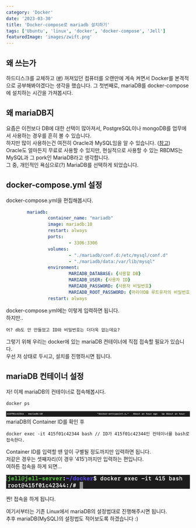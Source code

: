 ```yaml
---
category: 'Docker'
date: '2023-03-30'
title: 'Docker-compose로 mariadb 설치하기'
tags: ['Ubuntu', 'linux', 'docker', 'docker-compose', 'Jell']
featuredImage: 'images/zwift.png'
---
```


## 왜 쓰는가

하드디스크를 교체하고 ([#](https://blog.jell.kr/dev/linux/2023/02/27/%EC%9A%B0%EB%B6%84%ED%88%AC%2022.04%EB%A1%9C%20%EC%97%85%EA%B7%B8%EB%A0%88%EC%9D%B4%EB%93%9C%20%ED%95%98%EB%8D%98%20%EC%A4%91%20%EB%B0%9C%EC%83%9D%ED%95%9C%20%EC%9D%B4%EC%8A%88/)) 꺼져있던 컴퓨터를 오랜만에 계속 켜면서 Docker를 본격적으로 공부해봐야겠다는 생각을 했습니다.
그 첫번째로, mariaDB를 docker-compose에 설치하는 시간을 가져봅시다.

## 왜 mariaDB지

요즘은 이전보다 DB에 대한 선택이 많아져서, PostgreSQL이나 mongoDB를 업무에서 사용하는 경우를 흔히 볼 수 있습니다.  
하지만 많이 사용하는건 여전히 Oracle과 MySQL임을 알 수 있습니다. ([참고](https://db-engines.com/en/ranking))  
Oracle도 얼마든지 무료로 사용할 수 있지만, 현실적으로 사용할 수 있는 RBDMS는 MySQL과 그 pork인 MariaDB라고 생각합니다.  
그 중, 개인적인 욕심으로(?) MariaDB를 선택하게 되었습니다.

## docker-compose.yml 설정

docker-compose.yml을 편집해봅시다.

```yaml
        mariadb:
                container_name: "mariadb"
                image: mariadb:10
                restart: always
                ports:
                        - 3306:3306
                volumes:
                        - "./mariadb/conf.d:/etc/mysql/conf.d"
                        - "./mariadb/data:/var/lib/mysql"
                environment:
                        MARIADB_DATABASE: {사용할 DB}
                        MARIADB_USER: {사용자 ID}
                        MARIADB_PASSWORD: {사용자 비밀번호}
                        MARIADB_ROOT_PASSWORD: {마리아DB 루트유저의 비밀번호}
                restart: always
```

docker-compose.yml에는 이렇게 입력하면 됩니다.  
하지만..

```text
어? db도 안 만들었고 ID와 비밀번호는 더더욱 없는데요?
```

그렇기 위해 우리는 docker에 있는 mariaDB 컨테이너에 직접 접속할 필요가 있습니다.  
우선 저 상태로 두시고, 설치를 진행하시면 됩니다.

## mariaDB 컨테이너 설정

자! 이제 mariaDB의 컨테이너로 접속해봅시다.

```shell
docker ps
```

![mariaDB in docker](images/docker-ps-mariadb.png)
mariaDB의 Container ID를 확인 후

```shell
docker exec -it 415f01c42344 bash // ID가 415f01c42344인 컨테이너를 bash로 접속한다.
```

Container ID를 입력할 떈 앞이 구별될 정도까지만 입력하면 됩니다.  
저같은 경우는 셋째자리(이 경우 '415')까지만 입력하는 편입니다.  
여하튼 접속을 하게 되면...

![mariaDB exec docker](images/docker-exec-mariadb.png)

짠! 접속을 하게 됩니다.

여기서부터는 기존 Linux에서 mariaDB의 설정법대로 진행해주시면 됩니다.  
추후 mariaDB(MySQL)의 설정법도 적어보도록 하겠습니다 :)
